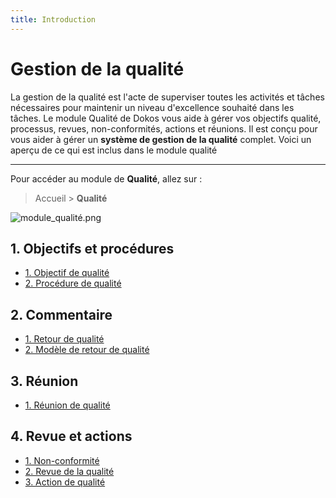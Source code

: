 ```yaml
---
title: Introduction
---
```


# Gestion de la qualité

La gestion de la qualité est l'acte de superviser toutes les activités et tâches nécessaires pour maintenir un niveau d'excellence souhaité dans les tâches. Le module Qualité de Dokos vous aide à gérer vos objectifs qualité, processus, revues, non-conformités, actions et réunions. Il est conçu pour vous aider à gérer un **système de gestion de la qualité** complet. Voici un aperçu de ce qui est inclus dans le module qualité

---

Pour accéder au module de **Qualité**, allez sur :

> Accueil > **Qualité**

![module_qualité.png](/quality/module_qualité.png)

## 1. Objectifs et procédures

- [1. Objectif de qualité](/fr/quality/quality-goal)
- [2. Procédure de qualité](/fr/quality/quality-procedure)


## 2. Commentaire

- [1. Retour de qualité](/fr/quality/quality-feedback)
- [2. Modèle de retour de qualité](/fr/quality/quality-feedback-template)


## 3. Réunion

- [1. Réunion de qualité](/fr/quality/quality-metting)


## 4. Revue et actions

- [1. Non-conformité](/fr/quality/non-conformance)
- [2. Revue de la qualité](/fr/quality/quality-review)
- [3. Action de qualité](/fr/quality/quality-action)